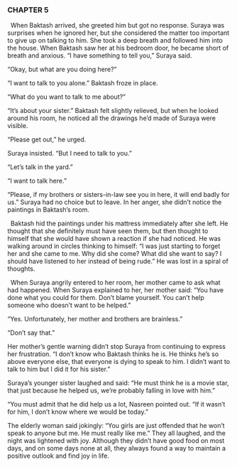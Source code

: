 ### CHAPTER 5

` `When Baktash arrived, she greeted him but got no response. Suraya was surprises when he ignored her, but she considered the matter too important to give up on talking to him. She took a deep breath and followed him into the house. When Baktash saw her at his bedroom door, he became short of breath and anxious. “I have something to tell you,” Suraya said. 

“Okay, but what are you doing here?”

“I want to talk to you alone.” Baktash froze in place.

“What do you want to talk to me about?”

“It’s about your sister.” Baktash felt slightly relieved, but when he looked around his room, he noticed all the drawings he’d made of Suraya were visible.

“Please get out,” he urged.

Suraya insisted. “But I need to talk to you.”

“Let’s talk in the yard.”

“I want to talk here.”

“Please, if my brothers or sisters-in-law see you in here, it will end badly for us.” Suraya had no choice but to leave. In her anger, she didn’t notice the paintings in Baktash’s room.

` `Baktash hid the paintings under his mattress immediately after she left. He thought that she definitely must have seen them, but then thought to himself that she would have shown a reaction if she had noticed. He was walking around in circles thinking to himself: “I was just starting to forget her and she came to me. Why did she come? What did she want to say? I should have listened to her instead of being rude.” He was lost in a spiral of thoughts.

` `When Suraya angrily entered to her room, her mother came to ask what had happened. When Suraya explained to her, her mother said: “You have done what you could for them. Don’t blame yourself. You can’t help someone who doesn’t want to be helped.”

“Yes. Unfortunately, her mother and brothers are brainless.”

“Don’t say that.”

Her mother’s gentle warning didn’t stop Suraya from continuing to express her frustration. “I don’t know who Baktash thinks he is. He thinks he’s so above everyone else, that everyone is dying to speak to him. I didn’t want to talk to him but I did it for his sister.”

Suraya’s younger sister laughed and said: “He must think he is a movie star, that just because he helped us, we’re probably falling in love with him.”

“You must admit that he did help us a lot, Nasreen pointed out. “If it wasn’t for him, I don’t know where we would be today.”

The elderly woman said jokingly: “You girls are just offended that he won’t speak to anyone but me. He must really like me.” They all laughed, and the night was lightened with joy. Although they didn’t have good food on most days, and on some days none at all, they always found a way to maintain a positive outlook and find joy in life.
